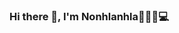 ### Hi there 👋, I'm Nonhlanhla🙎🏽‍♀️💻

<!--
**Nonhlamhla/Nonhlamhla** is a ✨ _special_ ✨ repository because its `README.md` (this file) appears on your GitHub profile.

I'm a software engineer who is passionate aboute about building effective solutions for SME's, creating technology to elevate organisations and buidling immaculate UI/UX. Some technologies i work with include: Ionic 5, Angular 9, React API's, Firebase, Json, Android SDK, and Adobe XD.

- 🔭 I’m currently working on ...
- 🌱 I’m currently learning ...
- 👯 I’m looking to collaborate on ...
- 🤔 I’m looking for help with ...
- 💬 Ask me about ...
- 📫 How to reach me: ...
- 😄 Pronouns: ...
- ⚡ Fun fact: ...
-->
